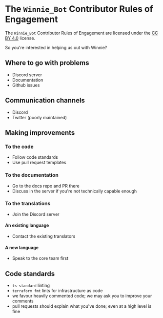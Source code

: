 # The `Winnie_Bot` Contributor Rules of Engagement

The `Winnie_Bot` Contributor Rules of Engagement are licensed under the [CC BY 4.0](https://creativecommons.org/licenses/by/4.0/) license.

So you're interested in helping us out with Winnie?

## Where to go with problems

* Discord server
* Documentation
* Github issues

## Communication channels

* Discord
* Twitter (poorly maintained)

## Making improvements

### To the code

* Follow code standards
* Use pull request templates

### To the documentation

* Go to the docs repo and PR there
* Discuss in the server if you're not technically capable enough

### To the translations

* Join the Discord server

#### An existing language

* Contact the existing translators

#### A new language

* Speak to the core team first

## Code standards

* `ts-standard` linting
* `terraform fmt` lints for infrastructure as code
* we favour heavily commented code; we may ask you to improve your comments
* pull requests should explain what you've done; even at a high level is fine
